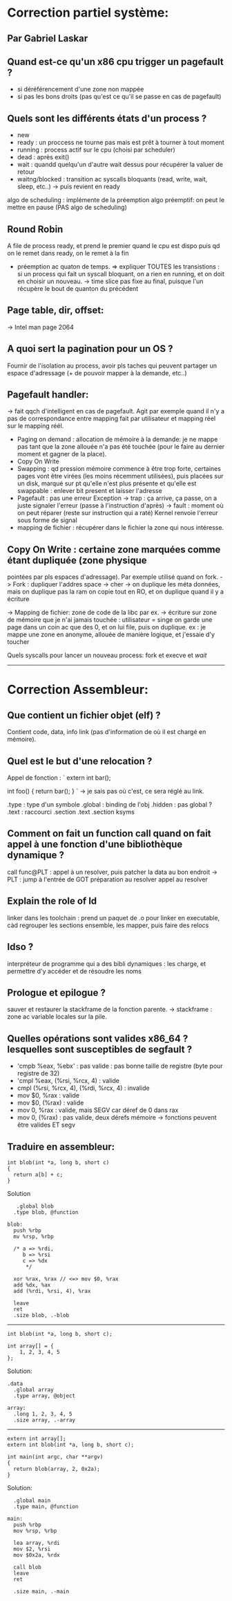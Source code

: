 # Correction partiel système:
## Par Gabriel Laskar

## Quand est-ce qu'un x86 cpu trigger un pagefault ?
- si déréférencement d'une zone non mappée
- si pas les bons droits
(pas qu'est ce qu'il se passe en cas de pagefault)

## Quels sont les différents états d'un process ?
- new
- ready : un proccess ne tourne pas mais est prêt à tourner à tout moment
- running : process actif sur le cpu (choisi par scheduler)
- dead : après exit()
- wait : quandd quelqu'un d'autre wait dessus pour récupérer la valuer de retour
- waitng/blocked : transition ac syscalls bloquants (read, write, wait, sleep, etc..)
  -> puis revient en ready

algo de scheduling : implémente de la préemption
algo préemptif: on peut le mettre en pause (PAS algo de scheduling)

## Round Robin
A file de process ready, et prend le premier quand le cpu est dispo
puis qd on le remet dans ready, on le remet à la fin
+ préemption ac quaton de temps.
=> expliquer TOUTES les transistions :
   si un process qui fait un syscall bloquant, on a rien en running, et on doit
   en choisir un nouveau.
   -> time slice pas fixe au final, puisque l'un récupère le bout de quanton du précédent

## Page table, dir, offset:
-> Intel man page 2064

## A quoi sert la pagination pour un OS ?
Fournir de l'isolation au process, avoir pls taches qui peuvent partager un espace
d'adressage (+ de pouvoir mapper à la demande, etc..)

## Pagefault handler:
-> fait qqch d'intelligent en cas de pagefault.
Agit par exemple quand il n'y a pas de correspondance entre mapping fait par utilisateur
et mapping réel sur le mapping réél.
- Paging on demand : allocation de mémoire à la demande: je ne mappe pas tant que la zone
allouée n'a pas été touchée (pour le faire au dernier moment et gagner de la place).
- Copy On Write
- Swapping : qd pression mémoire commence à être trop forte, certaines pages vont être virées
(les moins récemment utilisées), puis placées sur un disk, marqué sur pt qu'elle n'est plus présente
et qu'elle est swappable : enlever bit present et laisser l'adresse
- Pagefault : pas une erreur
  Exception
  -> trap : ça arrive, ça passe, on a juste signaler l'erreur (passe à l'instruction d'après)
  -> fault : moment où on peut réparer (reste sur instruction qui a raté)
  Kernel renvoie l'erreur sous forme de signal
- mapping de fichier : récupérer dans le fichier la zone qui nous intéresse.

## Copy On Write : certaine zone marquées comme étant dupliquée (zone physique
pointées par pls espaces d'adressage). Par exemple utilisé quand on fork.
-> Fork : dupliquer l'addres space -> cher
     -> on duplique les méta données, mais on duplique pas la ram
     on copie tout en RO, et on duplique quand il y a écriture

-> Mapping de fichier: zone de code de la libc par ex.
-> écriture sur zone de mémoire que je n'ai jamais touchée : utilisateur = singe
on garde une page dans un coin ac que des 0, et on lui file, puis on duplique.
ex : je mappe une zone en anonyme, allouée de manière logique, et j'essaie d'y toucher

Quels syscalls pour lancer un nouveau process:
fork et execve et *wait*


************************************************************************************************

# Correction Assembleur:

## Que contient un fichier objet (elf) ?
Contient code, data, info link (pas d'information de où il est chargé en mémoire).

## Quel est le but d'une relocation ?
Appel de fonction :
`
extern int bar();

int foo()
{
  return bar();
}
`
-> je sais pas où c'est, ce sera réglé au link.


.type : type d'un symbole
.global : binding de l'obj
.hidden : pas global ?
.text : raccourci .section .text
.section ksyms


## Comment on fait un function call quand on fait appel à une fonction d'une bibliothèque dynamique ?
call func@PLT : appel à un resolver, puis patcher la data au bon endroit
 -> PLT : jump à l'entrée de GOT
          préparation au resolver
          appel au resolver

## Explain the role of ld
linker dans les toolchain : prend un paquet de .o pour linker en executable, càd regrouper
les sections ensemble, les mapper, puis faire des relocs

## ldso ?
interpréteur de programme qui a des bibli dynamiques : les charge,
et permettre d'y accéder et de résoudre les noms

## Prologue et epilogue ?
sauver et restaurer la stackframe de la fonction parente.
-> stackframe : zone ac variable locales sur la pile.

## Quelles opérations sont valides x86_64 ? lesquelles sont susceptibles de segfault ?
- 'cmpb %eax, %ebx' : pas valide : pas bonne taille de registre (byte pour registre de 32)
- 'cmpl %eax, (%rsi, %rcx, 4) : valide
- cmpl (%rsi, %rcx, 4), (%rdi, %rcx, 4) : invalide
- mov $0, %rax : valide
- mov $0, (%rax) : valide
- mov 0, %rax : valide, mais SEGV car déref de 0 dans rax
- mov 0, (%rax) : pas valide, deux dérefs mémoire
-> fonctions peuvent être valides ET segv

## Traduire en assembleur:

    int blob(int *a, long b, short c)
    {
      return a[b] + c;
    }


Solution

       .global blob
      .type blob, @function

    blob:
      push %rbp
      mv %rsp, %rbp

      /* a => %rdi,
         b => %rsi
         c => %dx
          */

      xor %rax, %rax // <=> mov $0, %rax
      add %dx, %ax
      add (%rdi, %rsi, 4), %rax

      leave
      ret
      .size blob, .-blob

************************

    int blob(int *a, long b, short c);

    int array[] = {
        1, 2, 3, 4, 5
    };


Solution:

    .data
      .global array
      .type array, @object

    array:
      .long 1, 2, 3, 4, 5
      .size array, .-array

************************

    extern int array[];
    extern int blob(int *a, long b, short c);

    int main(int argc, char **argv)
    {
      return blob(array, 2, 0x2a);
    }


Solution:

      .global main
      .type main, @function

    main:
      push %rbp
      mov %rsp, %rbp

      lea array, %rdi
      mov $2, %rsi
      mov $0x2a, %rdx

      call blob
      leave
      ret

      .size main, .-main
